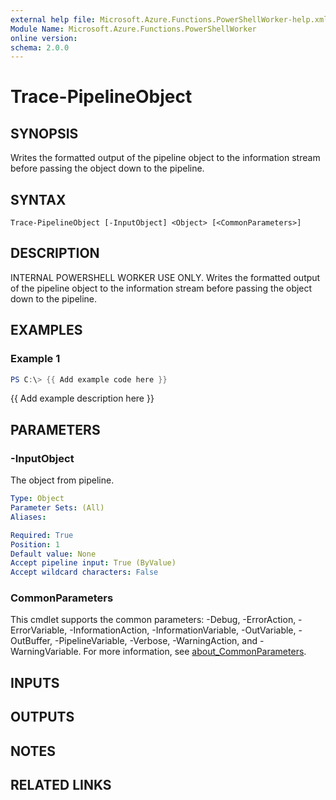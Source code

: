 ```yaml
---
external help file: Microsoft.Azure.Functions.PowerShellWorker-help.xml
Module Name: Microsoft.Azure.Functions.PowerShellWorker
online version:
schema: 2.0.0
---
```


# Trace-PipelineObject

## SYNOPSIS
Writes the formatted output of the pipeline object to the information stream before passing the object down to the pipeline.

## SYNTAX

```
Trace-PipelineObject [-InputObject] <Object> [<CommonParameters>]
```

## DESCRIPTION
INTERNAL POWERSHELL WORKER USE ONLY.
Writes the formatted output of the pipeline object to the information stream before passing the object down to the pipeline.

## EXAMPLES

### Example 1
```powershell
PS C:\> {{ Add example code here }}
```

{{ Add example description here }}

## PARAMETERS

### -InputObject
The object from pipeline.

```yaml
Type: Object
Parameter Sets: (All)
Aliases:

Required: True
Position: 1
Default value: None
Accept pipeline input: True (ByValue)
Accept wildcard characters: False
```

### CommonParameters
This cmdlet supports the common parameters: -Debug, -ErrorAction, -ErrorVariable, -InformationAction, -InformationVariable, -OutVariable, -OutBuffer, -PipelineVariable, -Verbose, -WarningAction, and -WarningVariable. For more information, see [about_CommonParameters](http://go.microsoft.com/fwlink/?LinkID=113216).

## INPUTS

## OUTPUTS

## NOTES

## RELATED LINKS
